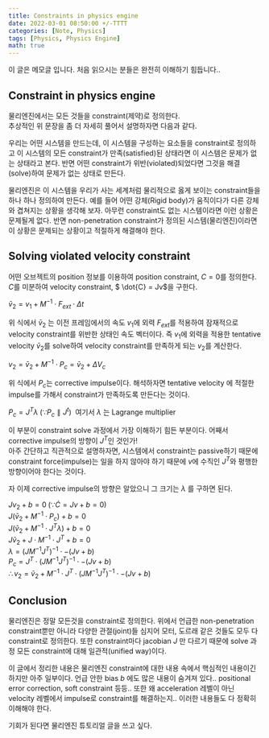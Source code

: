 ```yaml
---
title: Constraints in physics engine
date: 2022-03-01 08:50:00 +/-TTTT
categories: [Note, Physics]
tags: [Physics, Physics Engine]
math: true
---
```


이 글은 메모글 입니다. 처음 읽으시는 분들은 완전히 이해하기 힘듭니다..  

## Constraint in physics engine

물리엔진에서는 모든 것들을 constraint(제약)로 정의한다.  
추상적인 위 문장을 좀 더 자세히 풀어서 설명하자면 다음과 같다.  

우리는 어떤 시스템을 만드는데, 이 시스템을 구성하는 요소들을 constraint로 정의하고 이 시스템의 모든 constraint가 만족(satisfied)된 상태라면 이 시스템은 문제가 없는 상태라고 본다. 반면 어떤 constraint가 위반(violated)되었다면 그것을 해결(solve)하여 문제가 없는 상태로 만든다.  

물리엔진은 이 시스템을 우리가 사는 세계처럼 물리적으로 옳게 보이는 constraint들을 하나 하나 정의하여 만든다. 예를 들어 어떤 강체(Rigid body)가 움직이다가 다른 강체와 겹쳐지는 상황을 생각해 보자. 아무런 constraint도 없는 시스템이라면 이런 상황은 문제될게 없다. 반면 non-penetration constraint가 정의된 시스템(물리엔진)이라면 이 상황은 문제되는 상황이고 적절하게 해결해야 한다.

## Solving violated velocity constraint  

어떤 오브젝트의 position 정보를 이용하여 position constraint, $C=0$를 정의한다.  
$C$를 미분하여 velocity constraint, $ \dot{C} = Jv$을 구한다.  

$\bar v_2 = v_1 + M^{-1} \cdot F_{ext} \cdot \Delta t$  

위 식에서 $\bar v_2$ 는 이전 프레임에서의 속도 $v_1$에 외력 $F_{ext}$를 적용하여 잠재적으로 velocity constraint를 위반한 상태인 속도 벡터이다. 즉 $v_1$에 외력을 적용한 tentative velocity $\bar v_2$를 solve하여 velocity constraint를 만족하게 되는 $v_2$를 계산한다.

$v_2 = \bar v_2 + M^{-1} \cdot P_c = \bar v_2 + \Delta V_c$  

위 식에서 $P_c$는 corrective impulse이다. 해석하자면 tentative velocity 에 적절한 impulse를 가해서 constraint가 만족하도록 만든다는 것이다.

$P_c = J^T \lambda\;(\because P_c \parallel J^t)\;$ 여기서 $\lambda$ 는 Lagrange multiplier

이 부분이 constraint solve 과정에서 가장 이해하기 힘든 부분이다. 어째서 corrective impulse의 방향이 $J^T$인 것인가!  
아주 간단하고 직관적으로 설명하자면, 시스템에서 constraint는 passive하기 때문에 constraint force(impulse)는 일을 하지 않아야 하기 때문에 $v$에 수직인 $J^T$와 평행한 방향이어야 한다는 것이다.

자 이제 corrective impulse의 방향은 알았으니 그 크기는 $\lambda$ 를 구하면 된다.

$Jv_2 + b = 0\;(\because \dot C = Jv+b = 0)$  
$J(\bar v_2 + M^{-1} \cdot P_c) + b = 0$  
$J(\bar v_2 + M^{-1} \cdot J^T \lambda) + b = 0$  
$J\bar v_2 + J \cdot M^{-1} \cdot J^T + b = 0$  
$\lambda = (J M^{-1} J^T)^{-1} \cdot -(Jv + b)$  
$P_c = J^T \cdot (J M^{-1} J^T)^{-1} \cdot -(Jv + b)$  
$\therefore v_2 = \bar v_2 + M^{-1} \cdot J^T \cdot (J M^{-1} J^T)^{-1} \cdot -(Jv + b)$  

## Conclusion

물리엔진은 정말 모든것을 constraint로 정의한다. 위에서 언급한 non-penetration constraint뿐만 아니라 다양한 관절(joint)들 심지어 모터, 도르래 같은 것들도 모두 다 constraint로 정의한다. 또한 constraint마다 jacobian $J$ 만 다르기 때문에 solve 과정 모든 constraint에 대해 일관적(unified way)이다.  

이 글에서 정리한 내용은 물리엔진 constraint에 대한 내용 속에서 핵심적인 내용이긴 하지만 아주 일부이다. 언급 안한 bias $b$ 에도 많은 내용이 숨겨져 있다.. positional error correction, soft constraint 등등.. 또한 왜 acceleration 레벨이 아닌 velocity 레벨에서 impulse로 constraint를 해결하는지.. 이러한 내용들도 다 정확히 이해해야 한다.

기회가 된다면 물리엔진 튜토리얼 글을 쓰고 싶다.
